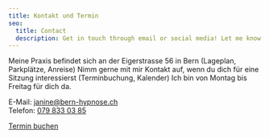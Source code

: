 ```yaml
---
title: Kontakt und Termin
seo:
  title: Contact
  description: Get in touch through email or social media! Let me know how I can help.
---
```


Meine Praxis befindet sich an der Eigerstrasse 56 in Bern
(Lageplan, Parkplätze, Anreise)
Nimm gerne mit mir Kontakt auf, wenn du dich für eine Sitzung
interessierst (Terminbuchung, Kalender)
Ich bin von Montag bis Freitag für dich da.

<div class="mb-8">
E-Mail: <a href="mailto:janine@bern-hypnose.ch">janine@bern-hypnose.ch</a> <br>
Telefon: <a href="tel:079 833 03 85">079 833 03 85</a>
</div>

<a href="https://calendly.com/bern-hypnose" target="_blank" class="inline-flex no-prose items-center justify-center px-6 py-3 text-base leading-tight font-bold text-red-50 bg-red-500 border border-red-600 rounded-full transition hover:bg-red-600 hover:text-red-50 no-underline">Termin buchen</a>

<!-- Fin de widget de lien Calendly -->
